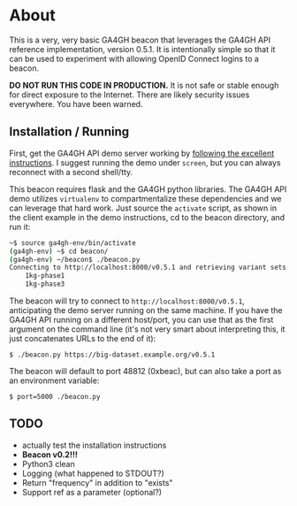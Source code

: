 # About

This is a very, very basic GA4GH beacon that leverages the GA4GH API reference implementation, version 0.5.1.  It is intentionally simple so that it can be used to experiment with allowing OpenID Connect logins to a beacon.

**DO NOT RUN THIS CODE IN PRODUCTION.**  It is not safe or stable enough for direct exposure to the Internet.  There are likely security issues everywhere.  You have been warned.


## Installation / Running

First, get the GA4GH API demo server working by [following the excellent instructions](http://ga4gh-reference-implementation.readthedocs.org/en/stable/demo.html).  I suggest running the demo under `screen`, but you can always reconnect with a second shell/tty.

This beacon requires flask and the GA4GH python libraries.  The GA4GH API demo utilizes `virtualenv` to compartmentalize these dependencies and we can leverage that hard work.  Just source the `activate` script, as shown in the client example in the demo instructions, cd to the beacon directory, and run it:

```bash
~$ source ga4gh-env/bin/activate
(ga4gh-env) ~$ cd beacon/
(ga4gh-env) ~/beacon$ ./beacon.py
Connecting to http://localhost:8000/v0.5.1 and retrieving variant sets:
    1kg-phase1
    1kg-phase3
```

The beacon will try to connect to `http://localhost:8000/v0.5.1`, anticipating the demo server running on the same machine.  If you have the GA4GH API running on a different host/port, you can use that as the first argument on the command line (it's not very smart about interpreting this, it just concatenates URLs to the end of it):

`$ ./beacon.py https://big-dataset.example.org/v0.5.1` 

The beacon will default to port 48812 (0xbeac), but can also take a port as an environment variable:

`$ port=5000 ./beacon.py`

## TODO

* actually test the installation instructions
* **Beacon v0.2!!!**
* Python3 clean
* Logging (what happened to STDOUT?)
* Return "frequency" in addition to "exists"
* Support ref as a parameter (optional?)
